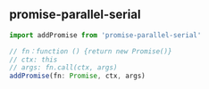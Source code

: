 ## promise-parallel-serial

``` js
import addPromise from 'promise-parallel-serial'

// fn：function () {return new Promise()}
// ctx: this
// args: fn.call(ctx, args)
addPromise(fn: Promise, ctx, args)

```
